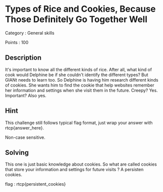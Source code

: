 # Types of Rice and Cookies, Because Those Definitely Go Together Well

Category : General skills

Points : 100

## Description 

It's important to know all the different kinds of rice. After all, what kind of cook would Delphine be if she couldn't identify the different types? But GIANt needs to learn too. So Delphine is having him research different kinds of cookies. She wants him to find the cookie that help websites remember her information and settings when she visit them in the future. Creepy? Yes. Important? Also yes.

## Hint

This challenge still follows typical flag format, just wrap your answer with rtcp{answer_here}.

Non-case sensitive.

## Solving

This one is just basic knowledge about cookies. So what are called cookies that store your information and settings for future visits ?
A persisten cookies.

flag : rtcp{persistent_cookies}
